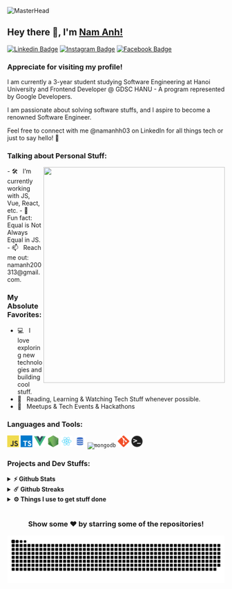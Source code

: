 ![MasterHead](https://camo.githubusercontent.com/9e5e7795957f65ab8a2f305aaaffc4ccbbdbae2e78c66d0fe37b51c8fa6ce774/68747470733a2f2f692e696d6775722e636f6d2f34585444584f352e676966)
## Hey there 👋, I'm [Nam Anh!](https://github.com/ng-namanh/)

[![Linkedin Badge](https://img.shields.io/badge/-LinkedIn-0e76a8?style=flat-square&logo=Linkedin&logoColor=white)](https://linkedin.com/in/namanhh03)
[![Instagram Badge](https://img.shields.io/badge/-Instagram-e4405f?style=flat-square&logo=Instagram&logoColor=white)](https://instagram.com/ng_namanh13/)
[![Facebook Badge](https://img.shields.io/badge/-Facebook-008BE6?style=flat-square&logo=Facebook&logoColor=white)](https://www.facebook.com/profile.php?id=100038219105685&sk=about)
### Appreciate for visiting my profile! &nbsp; 

I am currently a 3-year student studying Software Engineering at Hanoi University and Frontend Developer @ GDSC HANU - A program represented by Google Developers.

I am passionate about solving software stuffs, and I aspire to become a renowned Software Engineer.

Feel free to connect with me @namanhh03 on LinkedIn for all things tech or just to say hello! 🌟
### Talking about Personal Stuff:

<img align="right" height="500px" width="420px" src="https://user-images.githubusercontent.com/81328619/213875785-400ae517-156b-4aca-a787-bac75d84c393.gif" />
- 🛠 &nbsp; I’m currently working with JS, Vue, React, etc.
- 👾 &nbsp; Fun fact: Equal is Not Always Equal in JS.
- 📫 &nbsp; Reach me out: namanh200313@gmail.com.



### My Absolute Favorites:
- 💻 &nbsp; I love exploring new technologies and building cool stuff.
- 📰 &nbsp; Reading, Learning & Watching Tech Stuff whenever possible.
- 🍕 &nbsp; Meetups & Tech Events & Hackathons

### Languages and Tools:

<code><img height="27" src="https://raw.githubusercontent.com/github/explore/80688e429a7d4ef2fca1e82350fe8e3517d3494d/topics/javascript/javascript.png" alt="javascript"></code>
<code><img height="27" src="https://raw.githubusercontent.com/github/explore/80688e429a7d4ef2fca1e82350fe8e3517d3494d/topics/typescript/typescript.png" alt="typescript"></code>
<code><img height="27" src="https://raw.githubusercontent.com/github/explore/80688e429a7d4ef2fca1e82350fe8e3517d3494d/topics/vue/vue.png" alt="vue"></code>
<code><img height="27" src="https://raw.githubusercontent.com/github/explore/80688e429a7d4ef2fca1e82350fe8e3517d3494d/topics/nodejs/nodejs.png" alt="nodejs"></code>
<code><img height="27" src="https://raw.githubusercontent.com/github/explore/80688e429a7d4ef2fca1e82350fe8e3517d3494d/topics/react/react.png" alt="react"></code>
<code><img height="27" src="https://raw.githubusercontent.com/github/explore/80688e429a7d4ef2fca1e82350fe8e3517d3494d/topics/sql/sql.png" alt="sql"></code>
<code><img height="27" src="https://encrypted-tbn0.gstatic.com/images?q=tbn%3AANd9GcSTTzPAw-55ssm1Im594xYZ9eRQu2JylrkYLg&usqp=CAU" alt="mongodb"></code>
<code><img height="27" src="https://raw.githubusercontent.com/devicons/devicon/master/icons/git/git-original.svg" alt="git"></code>
<code><img height="27" src="https://raw.githubusercontent.com/github/explore/80688e429a7d4ef2fca1e82350fe8e3517d3494d/topics/terminal/terminal.png" alt="terminal"></code>

### Projects and Dev Stuffs:

<details>
  <summary><b>⚡ Github Stats</b></summary>

  <br />
  <img height="180em" src="https://github-readme-stats.vercel.app/api?username=ng-namanh&show_icons=true&hide_border=true&&count_private=true&include_all_commits=true" />
  <img height="180em" src="https://github-readme-stats.vercel.app/api/top-langs/?username=ng-namanh&exclude_repo=KNN-Image-Classification&show_icons=true&hide_border=true&layout=compact&langs_count=8"/>
  
</details>

<details>
  <summary><b>☄️ Github Streaks</b></summary>

  <br />
  <img height="180em" src="https://github-readme-streak-stats.herokuapp.com/?user=ng-namanh&hide_border=true" />
</details>

<details>
  <br />
  <summary><b>⚙️ Things I use to get stuff done</b></summary>
  	<ul>
  	    <li><b>OS:</b> Window 11</li>
	    <li><b>Laptop: </b> Lenovo Ideapad 5i</li>
  	    <li><b>Browser: </b> Microsoft Edge</li>
	    <li><b>Code Editor:</b> VSCode - The best editor out there</li>
	</ul>
</details>

#

<div align="center">

### Show some ❤️ by starring some of the repositories!
![MasterHead](https://raw.githubusercontent.com/platane/snk/output/github-contribution-grid-snake.svg)
</div>
